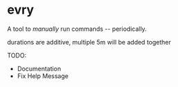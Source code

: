 # evry

A tool to *manually* run commands -- periodically.

durations are additive, multiple 5m will be added together

TODO:

  * Documentation
  * Fix Help Message
